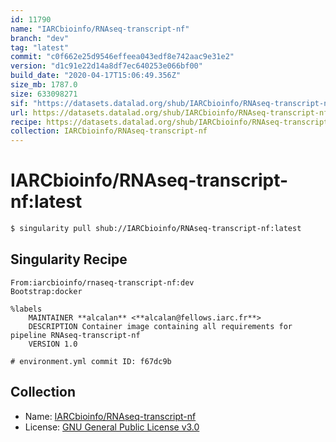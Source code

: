 ```yaml
---
id: 11790
name: "IARCbioinfo/RNAseq-transcript-nf"
branch: "dev"
tag: "latest"
commit: "c0f662e25d9546effeea043edf8e742aac9e31e2"
version: "d1c91e22d14a8df7ec640253e066bf00"
build_date: "2020-04-17T15:06:49.356Z"
size_mb: 1787.0
size: 633098271
sif: "https://datasets.datalad.org/shub/IARCbioinfo/RNAseq-transcript-nf/latest/2020-04-17-c0f662e2-d1c91e22/d1c91e22d14a8df7ec640253e066bf00.sif"
url: https://datasets.datalad.org/shub/IARCbioinfo/RNAseq-transcript-nf/latest/2020-04-17-c0f662e2-d1c91e22/
recipe: https://datasets.datalad.org/shub/IARCbioinfo/RNAseq-transcript-nf/latest/2020-04-17-c0f662e2-d1c91e22/Singularity
collection: IARCbioinfo/RNAseq-transcript-nf
---
```


# IARCbioinfo/RNAseq-transcript-nf:latest

```bash
$ singularity pull shub://IARCbioinfo/RNAseq-transcript-nf:latest
```

## Singularity Recipe

```singularity
From:iarcbioinfo/rnaseq-transcript-nf:dev
Bootstrap:docker

%labels
    MAINTAINER **alcalan** <**alcalan@fellows.iarc.fr**>
    DESCRIPTION Container image containing all requirements for pipeline RNAseq-transcript-nf
    VERSION 1.0

# environment.yml commit ID: f67dc9b
```

## Collection

 - Name: [IARCbioinfo/RNAseq-transcript-nf](https://github.com/IARCbioinfo/RNAseq-transcript-nf)
 - License: [GNU General Public License v3.0](https://api.github.com/licenses/gpl-3.0)

